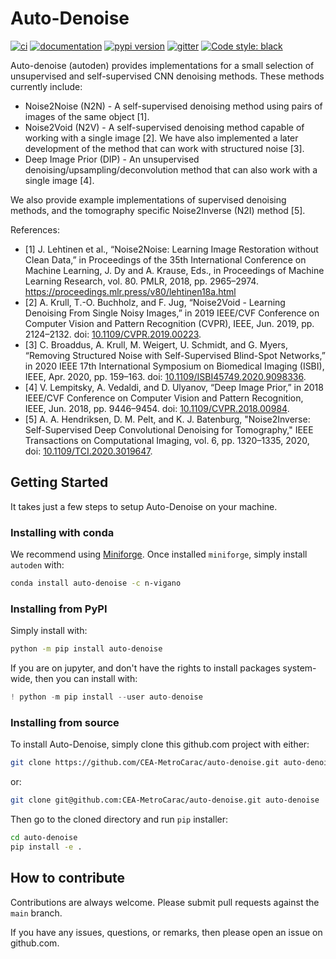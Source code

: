# Auto-Denoise

[![ci](https://github.com/CEA-MetroCarac/auto-denoise/workflows/Python%20package/badge.svg)](https://github.com/CEA-MetroCarac/auto-denoise/actions/workflows/ci.yml?query=workflow%3APython)
[![documentation](https://img.shields.io/badge/docs-mkdocs%20material-blue.svg?style=flat)](https://CEA-MetroCarac.github.io/auto-denoise/)
[![pypi version](https://img.shields.io/pypi/v/auto-denoise.svg)](https://pypi.org/project/auto-denoise/)
[![gitter](https://badges.gitter.im/join%20chat.svg)](https://gitter.im/auto-denoise/community)
[![Code style: black](https://img.shields.io/badge/code%20style-black-000000.svg)](https://github.com/psf/black)

Auto-denoise (autoden) provides implementations for a small selection of unsupervised and self-supervised CNN denoising methods.
These methods currently include:

* Noise2Noise (N2N) - A self-supervised denoising method using pairs of images of the same object [1].
* Noise2Void (N2V) - A self-supervised denoising method capable of working with a single image [2]. We have also implemented a later development of the method that can work with structured noise [3].
* Deep Image Prior (DIP) - An unsupervised denoising/upsampling/deconvolution method that can also work with a single image [4].

We also provide example implementations of supervised denoising methods, and the tomography specific Noise2Inverse (N2I) method [5].

References:

- [1] J. Lehtinen et al., “Noise2Noise: Learning Image Restoration without Clean Data,” in Proceedings of the 35th International Conference on Machine Learning, J. Dy and A. Krause, Eds., in Proceedings of Machine Learning Research, vol. 80. PMLR, 2018, pp. 2965–2974. https://proceedings.mlr.press/v80/lehtinen18a.html
- [2] A. Krull, T.-O. Buchholz, and F. Jug, “Noise2Void - Learning Denoising From Single Noisy Images,” in 2019 IEEE/CVF Conference on Computer Vision and Pattern Recognition (CVPR), IEEE, Jun. 2019, pp. 2124–2132. doi: [10.1109/CVPR.2019.00223](https://doi.org/10.1109/CVPR.2019.00223).
- [3] C. Broaddus, A. Krull, M. Weigert, U. Schmidt, and G. Myers, “Removing Structured Noise with Self-Supervised Blind-Spot Networks,” in 2020 IEEE 17th International Symposium on Biomedical Imaging (ISBI), IEEE, Apr. 2020, pp. 159–163. doi: [10.1109/ISBI45749.2020.9098336](https://doi.org/10.1109/ISBI45749.2020.9098336).
- [4] V. Lempitsky, A. Vedaldi, and D. Ulyanov, “Deep Image Prior,” in 2018 IEEE/CVF Conference on Computer Vision and Pattern Recognition, IEEE, Jun. 2018, pp. 9446–9454. doi: [10.1109/CVPR.2018.00984](https://doi.org/10.1109/CVPR.2018.00984).
- [5] A. A. Hendriksen, D. M. Pelt, and K. J. Batenburg, "Noise2Inverse: Self-Supervised Deep Convolutional Denoising for Tomography," IEEE Transactions on Computational Imaging, vol. 6, pp. 1320–1335, 2020, doi: [10.1109/TCI.2020.3019647](https://doi.org/10.1109/TCI.2020.3019647).

## Getting Started

It takes just a few steps to setup Auto-Denoise on your machine.

### Installing with conda

We recommend using [Miniforge](https://github.com/conda-forge/miniforge).
Once installed `miniforge`, simply install `autoden` with:
```bash
conda install auto-denoise -c n-vigano
```

### Installing from PyPI

Simply install with:
```bash
python -m pip install auto-denoise
```

If you are on jupyter, and don't have the rights to install packages system-wide, then you can install with:
```python
! python -m pip install --user auto-denoise
```

### Installing from source

To install Auto-Denoise, simply clone this github.com project with either:
```bash
git clone https://github.com/CEA-MetroCarac/auto-denoise.git auto-denoise
```
or:
```bash
git clone git@github.com:CEA-MetroCarac/auto-denoise.git auto-denoise
```

Then go to the cloned directory and run `pip` installer:
```bash
cd auto-denoise
pip install -e .
```

## How to contribute

Contributions are always welcome. Please submit pull requests against the `main` branch.

If you have any issues, questions, or remarks, then please open an issue on github.com.
